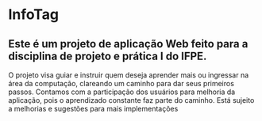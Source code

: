 # InfoTag
 
<h2>Este é um projeto de aplicação Web feito para a disciplina de projeto e prática I do IFPE.</h2>
 
 <p>O projeto visa guiar e instruir quem deseja aprender mais ou ingressar na área da computação, clareando um caminho para dar seus primeiros passos.
 Contamos com a participação dos usuários para melhoria da aplicação, pois o aprendizado constante faz parte do caminho. Está sujeito a melhorias e sugestões
 para mais implementações</p>
